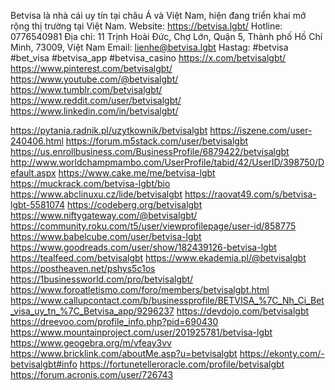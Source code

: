 Betvisa là nhà cái uy tín tại châu Á và Việt Nam, hiện đang triển khai mở rộng thị trường tại Việt Nam.
Website: https://betvisa.lgbt/
Hotline: 0776540981
Địa chỉ: 11 Trịnh Hoài Đức, Chợ Lớn, Quận 5, Thành phố Hồ Chí Minh, 73009, Việt Nam
Email: lienhe@betvisa.lgbt
Hastag: #betvisa #bet_visa #betvisa_app #betvisa_casino
https://x.com/betvisalgbt/
https://www.pinterest.com/betvisalgbt/
https://www.youtube.com/@betvisalgbt/
https://www.tumblr.com/betvisalgbt/
https://www.reddit.com/user/betvisalgbt/
https://www.linkedin.com/in/betvisalgbt/

https://pytania.radnik.pl/uzytkownik/betvisalgbt
https://iszene.com/user-240406.html
https://forum.m5stack.com/user/betvisalgbt
https://us.enrollbusiness.com/BusinessProfile/6879422/betvisalgbt
http://www.worldchampmambo.com/UserProfile/tabid/42/UserID/398750/Default.aspx
https://www.cake.me/me/betvisa-lgbt
https://muckrack.com/betvisa-lgbt/bio
https://www.abclinuxu.cz/lide/betvisalgbt
https://raovat49.com/s/betvisa-lgbt-5581074
https://codeberg.org/betvisalgbt
https://www.niftygateway.com/@betvisalgbt/
https://community.roku.com/t5/user/viewprofilepage/user-id/858775
https://www.babelcube.com/user/betvisa-lgbt
https://www.goodreads.com/user/show/182439126-betvisa-lgbt
https://tealfeed.com/betvisalgbt
https://www.ekademia.pl/@betvisalgbt
https://postheaven.net/pshys5c1os
https://1businessworld.com/pro/betvisalgbt/
https://www.foroatletismo.com/foro/members/betvisalgbt.html
https://www.callupcontact.com/b/businessprofile/BETVISA_%7C_Nh_Ci_Bet_visa_uy_tn_%7C_Betvisa_app/9296237
https://devdojo.com/betvisalgbt
https://dreevoo.com/profile_info.php?pid=690430
https://www.mountainproject.com/user/201925781/betvisa-lgbt
https://www.geogebra.org/m/vfeay3vv
https://www.bricklink.com/aboutMe.asp?u=betvisalgbt
https://ekonty.com/-betvisalgbt#info
https://fortunetelleroracle.com/profile/betvisalgbt
https://forum.acronis.com/user/726743